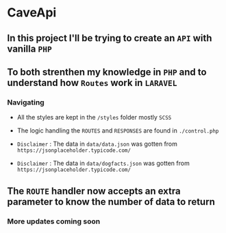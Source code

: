 # CaveApi
## In this project I'll be trying to create an `API` with vanilla `PHP` 
## To both strenthen my knowledge in `PHP` and to understand how `Routes` work in `LARAVEL`
### Navigating 
- All the styles are kept in the `/styles` folder mostly `SCSS`

- The logic handling the `ROUTES` and `RESPONSES` are found in `./control.php`

- `Disclaimer` : The data in `data/data.json` was gotten from `https://jsonplaceholder.typicode.com/`
- `Disclaimer` : The data in `data/dogfacts.json` was gotten from `https://jsonplaceholder.typicode.com/`

## The `ROUTE` handler now accepts an extra parameter to know the number of data to return

### More updates coming soon